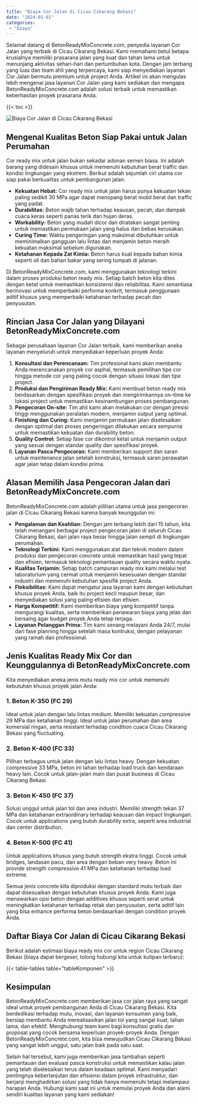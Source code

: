```yaml
---
title: "Biaya Cor Jalan di Cicau Cikarang Bekasi"
date: "2024-01-01"
categories: 
 - "biaya"
---
```


Selamat datang di BetonReadyMixConcrete.com, penyedia layanan Cor Jalan yang terbaik di Cicau Cikarang Bekasi. Kami memahami betul betapa krusialnya memiliki prasarana jalan yang kuat dan tahan lama untuk menunjang aktivitas sehari-hari dan pertumbuhan kota. Dengan jam terbang yang luas dan team ahli yang terpercaya, kami siap menyediakan layanan Cor Jalan bermutu premium untuk project Anda. Artikel ini akan mengulas lebih mengenai jasa layanan Cor Jalan yang kami sediakan dan mengapa BetonReadyMixConcrete.com adalah solusi terbaik untuk memastikan keberhasilan proyek prasarana Anda.

{{< toc >}}

![Biaya Cor Jalan di Cicau Cikarang Bekasi](https://betoncor8.github.io/cor/harga-beton-readymix-concrete%20(29).png)

## Mengenal Kualitas Beton Siap Pakai untuk Jalan Perumahan

Cor ready mix untuk jalan bukan sekadar adonan semen biasa. Ini adalah barang yang didesain khusus untuk memenuhi kebutuhan berat traffic dan kondisi lingkungan yang ekstrem. Berikut adalah sejumlah ciri utama cor siap pakai berkualitas untuk pembangunan jalan:

- **Kekuatan Hebat:** Cor ready mix untuk jalan harus punya kekuatan tekan paling sedikit 30 MPa agar dapat menopang berat mobil berat dan traffic yang padat.
- **Durabilitas:** Beton wajib tahan terhadap keausan, pecah, dan dampak cuaca keras seperti panas terik dan hujan deras.
- **Workability:** Beton yang mudah dicor dan diratakan sangat penting untuk memastikan permukaan jalan yang halus dan bebas kerusakan.
- **Curing Time:** Waktu pengeringan yang maksimal dibutuhkan untuk meminimalkan gangguan lalu lintas dan menjamin beton meraih kekuatan maksimal sebelum digunakan.
- **Ketahanan Kepada Zat Kimia:** Beton harus kuat kepada bahan kimia seperti oli dan bahan bakar yang sering tumpah di jalanan.

Di BetonReadyMixConcrete.com, kami menggunakan teknologi terkini dalam proses produksi beton ready mix. Setiap batch beton kita dites dengan ketat untuk memastikan konsistensi dan reliabilitas. Kami senantiasa berinovasi untuk memperbaiki performa konkrit, termasuk penggunaan aditif khusus yang memperbaiki ketahanan terhadap pecah dan penyusutan.

## Rincian Jasa Cor Jalan yang Dilayani BetonReadyMixConcrete.com

Sebagai perusahaan layanan Cor Jalan terbaik, kami memberikan aneka layanan menyeluruh untuk menyediakan keperluan proyek Anda:

1. **Konsultasi dan Perencanaan:** Tim profesional kami akan membantu Anda merencanakan proyek cor asphal, termasuk pemilihan tipe cor hingga metode cor yang paling cocok dengan situasi lokasi dan tipe project.
2. **Produksi dan Pengiriman Ready Mix:** Kami membuat beton ready mix berdasarkan dengan spesifikasi proyek dan mengirimkannya on-time ke lokasi project untuk memastikan kesinambungan proses pembangunan.
3. **Pengecoran On-site:** Tim ahli kami akan melakukan cor dengan presisi tinggi menggunakan peralatan modern, menjamin output yang optimal.
4. **Finishing dan Curing:** Kami menjamin permukaan jalan diselesaikan dengan optimal dan proses pengeringan dilakukan secara sempurna untuk memastikan kekuatan dan durability beton.
5. **Quality Control:** Setiap fase cor dikontrol ketat untuk menjamin output yang sesuai dengan standar quality dan spesifikasi proyek.
6. **Layanan Pasca Pengecoran:** Kami memberikan support dan saran untuk maintenance jalan setelah konstruksi, termasuk saran perawatan agar jalan tetap dalam kondisi prima.

## Alasan Memilih Jasa Pengecoran Jalan dari BetonReadyMixConcrete.com

BetonReadyMixConcrete.com adalah pilihan utama untuk jasa pengecoran jalan di Cicau Cikarang Bekasi karena banyak keunggulan ini:

- **Pengalaman dan Keahlian:** Dengan jam terbang lebih dari 15 tahun, kita telah menangani berbagai project pengecoran jalan di seluruh Cicau Cikarang Bekasi, dari jalan raya besar hingga jalan sempit di lingkungan perumahan.
- **Teknologi Terkini:** Kami menggunakan alat dan teknik modern dalam produksi dan pengecoran concrete untuk memastikan hasil yang tepat dan efisien, termasuk teknologi pemantauan quality secara waktu nyata.
- **Kualitas Terjamin:** Setiap batch campuran ready mix kami melalui test laboratorium yang cermat untuk menjamin kesesuaian dengan standar industri dan memenuhi kebutuhan spesifik project Anda.
- **Fleksibilitas:** Kami dapat mengatur jasa layanan kami dengan kebutuhan khusus proyek Anda, baik itu project kecil maupun besar, dan menyediakan solusi yang paling efisien dan efisien.
- **Harga Kompetitif:** Kami memberikan biaya yang kompetitif tanpa mengurangi kualitas, serta memberikan penawaran biaya yang jelas dan bersaing agar budget proyek Anda tetap terjaga.
- **Layanan Pelanggan Prima:** Tim kami senang melayani Anda 24/7, mulai dari fase planning hingga setelah masa kontruksi, dengan pelayanan yang ramah dan professional.

## Jenis Kualitas Ready Mix Cor dan Keunggulannya di BetonReadyMixConcrete.com

Kita menyediakan aneka jenis mutu ready mix cor untuk memenuhi kebutuhan khusus proyek jalan Anda:

### 1\. Beton K-350 (FC 29)

Ideal untuk jalan dengan lalu lintas medium. Memiliki kekuatan compressive 29 MPa dan ketahanan tinggi. Ideal untuk jalan perumahan dan area komersial ringan, serta resistant terhadap condition cuaca Cicau Cikarang Bekasi yang fluctuating.

### 2\. Beton K-400 (FC 33)

Pilihan terbagus untuk jalan dengan lalu lintas heavy. Dengan kekuatan compressive 33 MPa, beton ini tahan terhadap load truck dan kendaraan heavy lain. Cocok untuk jalan-jalan main dan pusat business di Cicau Cikarang Bekasi.

### 3\. Beton K-450 (FC 37)

Solusi unggul untuk jalan tol dan area industri. Memiliki strength tekan 37 MPa dan ketahanan extraordinary terhadap keausan dan impact lingkungan. Cocok untuk applications yang butuh durability extra, seperti area industrial dan center distribution.

### 4\. Beton K-500 (FC 41)

Untuk applications khusus yang butuh strength ekstra tinggi. Cocok untuk bridges, landasan pacu, dan area dengan beban very heavy. Beton ini provide strength compressive 41 MPa dan ketahanan terhadap load extreme.

Semua jenis concrete kita diproduksi dengan standard mutu terbaik dan dapat disesuaikan dengan kebutuhan khusus proyek Anda. Kami juga menawarkan opsi beton dengan additives khusus seperti serat untuk meningkatkan ketahanan terhadap retak dan penyusutan, serta aditif lain yang bisa enhance performa beton berdasarkan dengan condition proyek Anda.

## Daftar Biaya Cor Jalan di Cicau Cikarang Bekasi

Berikut adalah estimasi biaya ready mix cor untuk region Cicau Cikarang Bekasi (biaya dapat bergeser, tolong hubungi kita untuk kutipan terbaru):

{{< table-tables table="tableKomponen" >}}

## Kesimpulan

BetonReadyMixConcrete.com memberikan jasa cor jalan raya yang sangat ideal untuk proyek pembangunan Anda di Cicau Cikarang Bekasi. Kita berdedikasi terhadap mutu, inovasi, dan layanan konsumen yang baik, bersiap membantu Anda merealisasikan jalan tol yang sangat kuat, tahan lama, dan efektif. Menghubungi team kami bagi konsultasi gratis dan proposal yang cocok bersama keperluan proyek-proyek Anda. Dengan BetonReadyMixConcrete.com, kita bisa mewujudkan Cicau Cikarang Bekasi yang sangat lebih unggul, satu jalan baik pada satu saat.

Selain hal tersebut, kami juga memberikan jasa tambahan seperti pemantauan dan evaluasi pasca konstruksi untuk memastikan kalau jalan yang telah diselesaikan terus dalam keadaan optimal. Kami menyadari pentingnya keberlanjutan dan efisiensi dalam proyek infrastruktur, dan berjanji menghadirkan solusi yang tidak hanya memenuhi tetapi melampaui harapan Anda. Hubungi kami saat ini untuk memulai proyek Anda dan alami sendiri kualitas layanan yang kami sediakan!
